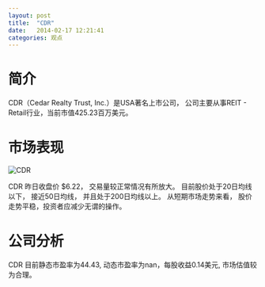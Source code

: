 ```yaml
---
layout: post
title:  "CDR"
date:   2014-02-17 12:21:41
categories: 观点
---
```


# 简介
CDR（Cedar Realty Trust, Inc.）是USA著名上市公司，
公司主要从事REIT - Retail行业，当前市值425.23百万美元。

# 市场表现

![CDR](http://finviz.com/chart.ashx?t=CDR&ty=c&ta=1&p=d&s=l)

CDR 昨日收盘价 $6.22，
交易量较正常情况有所放大。
目前股价处于20日均线以下，
接近50日均线，
并且处于200日均线以上。
从短期市场走势来看，
股价走势平稳，投资者应减少无谓的操作。

# 公司分析
CDR 目前静态市盈率为44.43, 动态市盈率为nan，每股收益0.14美元,
市场估值较为合理。
